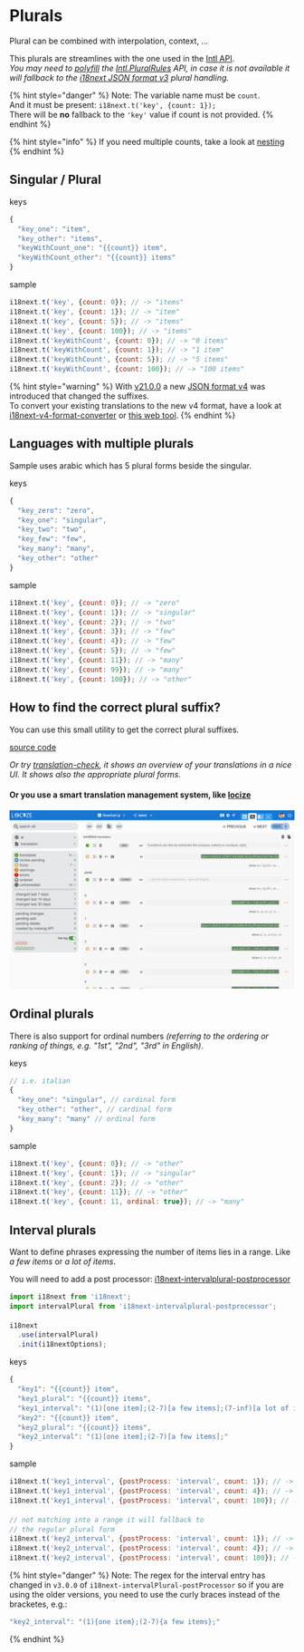 # Plurals

Plural can be combined with interpolation, context, ...

This plurals are streamlines with the one used in the [Intl API](https://developer.mozilla.org/en-US/docs/Web/JavaScript/Reference/Global_Objects/Intl/PluralRules/PluralRules).  
_You may need to_ [_polyfill_](https://github.com/eemeli/intl-pluralrules) _the_ [_Intl.PluralRules_](https://developer.mozilla.org/en-US/docs/Web/JavaScript/Reference/Global_Objects/PluralRules) _API, in case it is not available it will fallback to the_ [_i18next JSON format v3_](../misc/json-format.md#i-18-next-json-v3) _plural handling._

{% hint style="danger" %}
Note: The variable name must be `count`.   
And it must be present: `i18next.t('key', {count: 1});`  
There will be **no** fallback to the `'key'` value if count is not provided.
{% endhint %}

{% hint style="info" %}
If you need multiple counts, take a look at [nesting](nesting.md#passing-options-to-nestings)
{% endhint %}

## Singular / Plural

keys

```javascript
{
  "key_one": "item",
  "key_other": "items",
  "keyWithCount_one": "{{count}} item",
  "keyWithCount_other": "{{count}} items"
}
```

sample

```javascript
i18next.t('key', {count: 0}); // -> "items"
i18next.t('key', {count: 1}); // -> "item"
i18next.t('key', {count: 5}); // -> "items"
i18next.t('key', {count: 100}); // -> "items"
i18next.t('keyWithCount', {count: 0}); // -> "0 items"
i18next.t('keyWithCount', {count: 1}); // -> "1 item"
i18next.t('keyWithCount', {count: 5}); // -> "5 items"
i18next.t('keyWithCount', {count: 100}); // -> "100 items"
```

{% hint style="warning" %}
With [v21.0.0](../misc/migration-guide.md#json-format-v4-pluralization) a new [JSON format v4](../misc/json-format.md#i-18-next-json-v4) was introduced that changed the suffixes.  
To convert your existing translations to the new v4 format, have a look at [i18next-v4-format-converter](https://github.com/i18next/i18next-v4-format-converter) or [this web tool](https://i18next.github.io/i18next-v4-format-converter-web/).
{% endhint %}

## Languages with multiple plurals

Sample uses arabic which has 5 plural forms beside the singular.

keys

```javascript
{
  "key_zero": "zero",
  "key_one": "singular",
  "key_two": "two",
  "key_few": "few",
  "key_many": "many",
  "key_other": "other"
}
```

sample

```javascript
i18next.t('key', {count: 0}); // -> "zero"
i18next.t('key', {count: 1}); // -> "singular"
i18next.t('key', {count: 2}); // -> "two"
i18next.t('key', {count: 3}); // -> "few"
i18next.t('key', {count: 4}); // -> "few"
i18next.t('key', {count: 5}); // -> "few"
i18next.t('key', {count: 11}); // -> "many"
i18next.t('key', {count: 99}); // -> "many"
i18next.t('key', {count: 100}); // -> "other"
```

## How to find the correct plural suffix?

You can use this small utility to get the correct plural suffixes.

[source code](https://jsfiddle.net/6bpxsgd4)

_Or try_ [_translation-check_](https://github.com/locize/translation-check)_, it shows an overview of your translations in a nice UI. It shows also the appropriate plural forms._

#### Or you use a smart translation management system, like [locize](https://locize.com)

![](../.gitbook/assets/locize_plurals.png)

## Ordinal plurals

There is also support for ordinal numbers _\(referring to the ordering or ranking of things, e.g. "1st", "2nd", "3rd" in English\)_.

keys

```javascript
// i.e. italian
{
  "key_one": "singular", // cardinal form
  "key_other": "other", // cardinal form
  "key_many": "many" // ordinal form
}
```

sample

```javascript
i18next.t('key', {count: 0}); // -> "other"
i18next.t('key', {count: 1}); // -> "singular"
i18next.t('key', {count: 2}); // -> "other"
i18next.t('key', {count: 11}); // -> "other"
i18next.t('key', {count: 11, ordinal: true}); // -> "many"
```

## Interval plurals

Want to define phrases expressing the number of items lies in a range. Like _a few items_ or _a lot of items_.

You will need to add a post processor: [i18next-intervalplural-postprocessor](https://github.com/i18next/i18next-intervalplural-postprocessor)

```javascript
import i18next from 'i18next';
import intervalPlural from 'i18next-intervalplural-postprocessor';

i18next
  .use(intervalPlural)
  .init(i18nextOptions);
```

keys

```javascript
{
  "key1": "{{count}} item",
  "key1_plural": "{{count}} items",
  "key1_interval": "(1)[one item];(2-7)[a few items];(7-inf)[a lot of items];",
  "key2": "{{count}} item",
  "key2_plural": "{{count}} items",
  "key2_interval": "(1)[one item];(2-7)[a few items];"
}
```

sample

```javascript
i18next.t('key1_interval', {postProcess: 'interval', count: 1}); // -> "one item"
i18next.t('key1_interval', {postProcess: 'interval', count: 4}); // -> "a few items"
i18next.t('key1_interval', {postProcess: 'interval', count: 100}); // -> "a lot of items"

// not matching into a range it will fallback to
// the regular plural form
i18next.t('key2_interval', {postProcess: 'interval', count: 1}); // -> "one item"
i18next.t('key2_interval', {postProcess: 'interval', count: 4}); // -> "a few items"
i18next.t('key2_interval', {postProcess: 'interval', count: 100}); // -> "100 items"
```

{% hint style="danger" %}
Note: The regex for the interval entry has changed in `v3.0.0` of `i18next-intervalPlural-postProcessor` so if you are using the older versions, you need to use the curly braces instead of the bracketes, e.g.:

```javascript
"key2_interval": "(1){one item};(2-7){a few items};"
```
{% endhint %}

